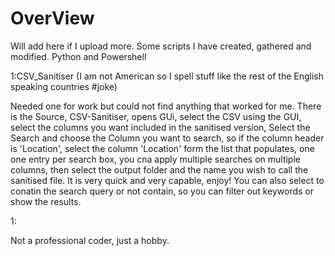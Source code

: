 # OverView 
Will add here if I upload more. 
Some scripts I have created, gathered and modified. Python and Powershell

1:CSV_Sanitiser (I am not American so I spell stuff like the rest of the English speaking countries #joke)

Needed one for work but could not find anything that worked for me. 
There is the Source, CSV-Sanitiser, opens GUi, select the CSV using the GUI, select the columns you want included in the sanitised version,
Select the Search and choose the Column you want to search, so if the column header is 'Location', select the column 'Location'
form the list that populates, one one entry per search box, you cna apply multiple searches on multiple columns, then 
select the output folder and the name you wish to call the sanitised file. It is very quick and very capable, enjoy!
You can also select to conatin the search query or not contain, so you can filter out keywords or show the results. 

1:

Not a professional coder, just a hobby. 

